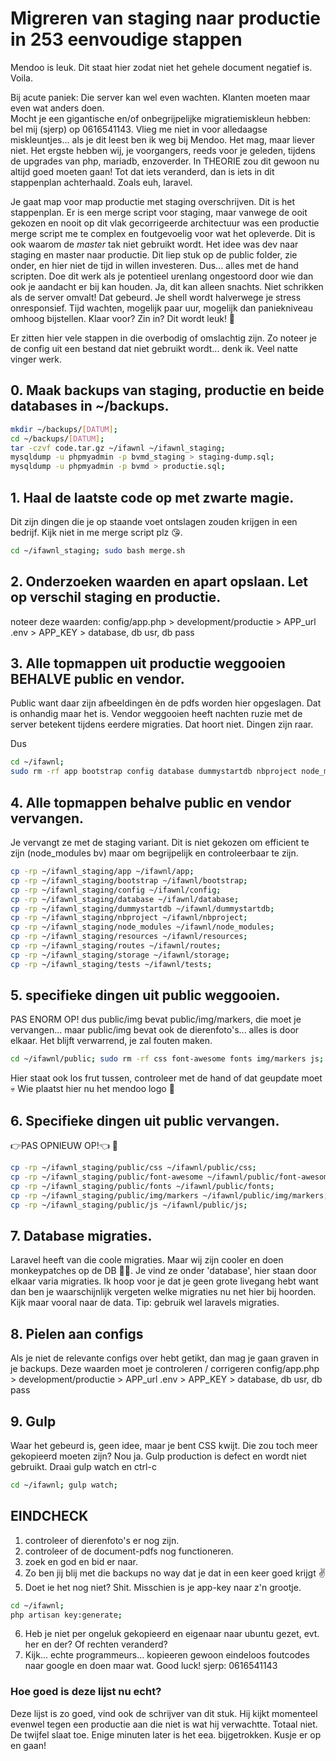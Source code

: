 # Migreren van staging naar productie in 253 eenvoudige stappen

Mendoo is leuk. Dit staat hier zodat niet het gehele document negatief is. Voila.

Bij acute paniek: Die server kan wel even wachten. Klanten moeten maar even wat anders doen.  
Mocht je een gigantische en/of onbegrijpelijke migratiemiskleun hebben: bel mij (sjerp) op 0616541143. Vlieg me niet in voor alledaagse miskleuntjes... als je dit leest ben ik weg bij Mendoo. Het mag, maar liever niet. Het ergste hebben wij, je voorgangers, reeds voor je geleden, tijdens de upgrades van php, mariadb, enzoverder. In THEORIE zou dit gewoon nu altijd goed moeten gaan! Tot dat iets veranderd, dan is iets in dit stappenplan achterhaald. Zoals euh, laravel.

Je gaat map voor map productie met staging overschrijven. Dit is het stappenplan. Er is een merge script voor staging, maar vanwege de ooit gekozen en nooit op dit vlak gecorrigeerde architectuur was een productie merge script me te complex en foutgevoelig voor wat het opleverde. Dit is ook waarom de *master* tak niet gebruikt wordt. Het idee was dev naar staging en master naar productie. Dit liep stuk op de public folder, zie onder, en hier niet de tijd in willen investeren. Dus... alles met de hand scripten. Doe dit werk als je potentieel urenlang ongestoord door wie dan ook je aandacht er bij kan houden. Ja, dit kan alleen snachts. Niet schrikken als de server omvalt! Dat gebeurd. Je shell wordt halverwege je stress onresponsief. Tijd wachten, mogelijk paar uur, mogelijk dan paniekniveau omhoog bijstellen. Klaar voor? Zin in? Dit wordt leuk! 🤪 

Er zitten hier vele stappen in die overbodig of omslachtig zijn. Zo noteer je de config uit een bestand dat niet gebruikt wordt... denk ik. Veel natte vinger werk.


## 0. Maak backups van staging, productie en beide databases in ~/backups. 
```bash
mkdir ~/backups/[DATUM];
cd ~/backups/[DATUM];
tar -czvf code.tar.gz ~/ifawnl ~/ifawnl_staging;
mysqldump -u phpmyadmin -p bvmd_staging > staging-dump.sql;
mysqldump -u phpmyadmin -p bvmd > productie.sql;
```


## 1. Haal de laatste code op met zwarte magie.
Dit zijn dingen die je op staande voet ontslagen zouden krijgen in een bedrijf. Kijk niet in me merge script plz 😘.
```bash
cd ~/ifawnl_staging; sudo bash merge.sh
```

## 2. Onderzoeken waarden en apart opslaan. Let op verschil staging en productie.
noteer deze waarden: 
config/app.php > development/productie
	       > APP_url
.env 	> APP_KEY
	> database, db usr, db pass

## 3. Alle topmappen uit productie weggooien BEHALVE public en vendor. 
Public want daar zijn afbeeldingen èn de pdfs worden hier opgeslagen. Dat is onhandig maar het is. Vendor weggooien heeft nachten ruzie met de server betekent tijdens eerdere migraties. Dat hoort niet. Dingen zijn raar. 

Dus 
```bash
cd ~/ifawnl; 
sudo rm -rf app bootstrap config database dummystartdb nbproject node_modules resources routes storage tests;
```

## 4. Alle topmappen behalve public en vendor vervangen.
Je vervangt ze met de staging variant. Dit is niet gekozen om efficient te zijn (node_modules bv) maar om begrijpelijk en controleerbaar te zijn.

```bash
cp -rp ~/ifawnl_staging/app ~/ifawnl/app; 
cp -rp ~/ifawnl_staging/bootstrap ~/ifawnl/bootstrap; 
cp -rp ~/ifawnl_staging/config ~/ifawnl/config; 
cp -rp ~/ifawnl_staging/database ~/ifawnl/database; 
cp -rp ~/ifawnl_staging/dummystartdb ~/ifawnl/dummystartdb; 
cp -rp ~/ifawnl_staging/nbproject ~/ifawnl/nbproject; 
cp -rp ~/ifawnl_staging/node_modules ~/ifawnl/node_modules; 
cp -rp ~/ifawnl_staging/resources ~/ifawnl/resources;  
cp -rp ~/ifawnl_staging/routes ~/ifawnl/routes; 
cp -rp ~/ifawnl_staging/storage ~/ifawnl/storage; 
cp -rp ~/ifawnl_staging/tests ~/ifawnl/tests;
```

## 5. specifieke dingen uit public weggooien. 
PAS ENORM OP! dus public/img bevat public/img/markers, die moet je vervangen... maar public/img bevat ook de dierenfoto's... alles is door elkaar. Het blijft verwarrend, je zal fouten maken. 
```bash 
cd ~/ifawnl/public; sudo rm -rf css font-awesome fonts img/markers js;
```
Hier staat ook los frut tussen, controleer met de hand of dat geupdate moet 💀 Wie plaatst hier nu het mendoo logo 🤭

## 6. Specifieke dingen uit public vervangen. 
👉PAS OPNIEUW OP!👈 🙏 

```bash 
cp -rp ~/ifawnl_staging/public/css ~/ifawnl/public/css;
cp -rp ~/ifawnl_staging/public/font-awesome ~/ifawnl/public/font-awesome;
cp -rp ~/ifawnl_staging/public/fonts ~/ifawnl/public/fonts; 
cp -rp ~/ifawnl_staging/public/img/markers ~/ifawnl/public/img/markers;
cp -rp ~/ifawnl_staging/public/js ~/ifawnl/public/js;
```

## 7. Database migraties. 

Laravel heeft van die coole migraties. Maar wij zijn cooler en doen monkeypatches op de DB 🙇‍🔫. Je vind ze onder 'database', hier staan door elkaar varia migraties. Ik hoop voor je dat je geen grote livegang hebt want dan ben je waarschijnlijk vergeten welke migraties nu net hier bij hoorden. Kijk maar vooral naar de data. Tip: gebruik wel laravels migraties.

## 8. Pielen aan configs
Als je niet de relevante configs over hebt getikt, dan mag je gaan graven in je backups. 
Deze waarden moet je controleren / corrigeren
config/app.php > development/productie
	       > APP_url
.env 	> APP_KEY
	> database, db usr, db pass

## 9. Gulp
Waar het gebeurd is, geen idee, maar je bent CSS kwijt. Die zou toch meer gekopieerd moeten zijn? Nou ja.
Gulp production is defect en wordt niet gebruikt. Draai gulp watch en ctrl-c
```bash
cd ~/ifawnl; gulp watch; 
```

## EINDCHECK
1. controleer of dierenfoto's er nog zijn.
2. controleer of de document-pdfs nog functioneren.
3. zoek en god en bid er naar.
4. Zo ben jij blij met die backups no way dat je dat in een keer goed krijgt ✌
5. Doet ie het nog niet? Shit. Misschien is je app-key naar z'n grootje. 
```bash
cd ~/ifawnl; 
php artisan key:generate;
``` 
6. Heb je niet per ongeluk gekopieerd en eigenaar naar ubuntu gezet, evt. her en der? Of rechten veranderd?
7. Kijk... echte programmeurs... kopieeren gewoon eindeloos foutcodes naar google en doen maar wat. Good luck!
sjerp: 0616541143 

### Hoe goed is deze lijst nu echt?
Deze lijst is zo goed, vind ook de schrijver van dit stuk. 
Hij kijkt momenteel evenwel tegen een productie aan die niet is wat hij verwachtte. Totaal niet.
De twijfel slaat toe.
Enige minuten later is het eea. bijgetrokken. 
Kusje er op en gaan!